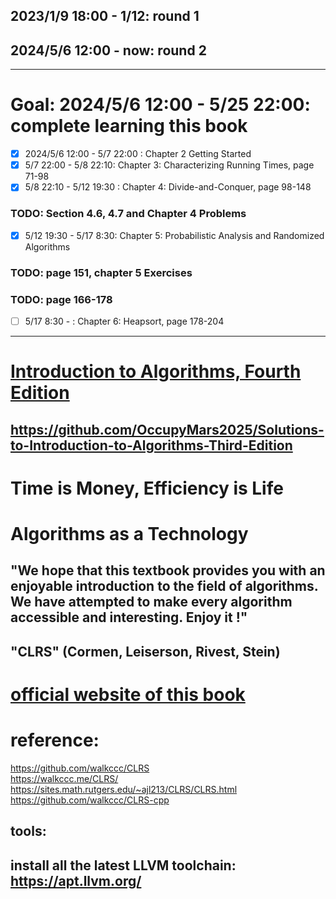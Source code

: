 ## 2023/1/9 18:00 - 1/12:  round 1
## 2024/5/6 12:00 - now: round 2

--- 

# Goal: 2024/5/6 12:00 - 5/25 22:00:  complete learning this book
- [x] 2024/5/6 12:00 - 5/7 22:00 : Chapter 2 Getting Started
- [x] 5/7 22:00 - 5/8 22:10: Chapter 3: Characterizing Running Times, page 71-98
- [x] 5/8 22:10 - 5/12 19:30 : Chapter 4: Divide-and-Conquer, page 98-148
### TODO: Section 4.6, 4.7 and Chapter 4 Problems
- [x] 5/12 19:30 - 5/17 8:30: Chapter 5: Probabilistic Analysis and Randomized Algorithms
### TODO: page 151, chapter 5 Exercises
### TODO: page 166-178
- [ ] 5/17 8:30 - : Chapter 6: Heapsort,  page 178-204
---


# [Introduction to Algorithms, Fourth Edition](https://dl.ebooksworld.ir/books/Introduction.to.Algorithms.4th.Leiserson.Stein.Rivest.Cormen.MIT.Press.9780262046305.EBooksWorld.ir.pdf)

## https://github.com/OccupyMars2025/Solutions-to-Introduction-to-Algorithms-Third-Edition

# Time is Money, Efficiency is Life
# Algorithms as a Technology
## "We hope that this textbook provides you with an enjoyable introduction to the field of algorithms. We have attempted to make every algorithm accessible and interesting. Enjoy it !"

## "CLRS" (Cormen, Leiserson, Rivest, Stein)
# [official website of this book](https://mitpress.mit.edu/9780262046305/introduction-to-algorithms/)
# reference:    
https://github.com/walkccc/CLRS  
https://walkccc.me/CLRS/   
https://sites.math.rutgers.edu/~ajl213/CLRS/CLRS.html   
https://github.com/walkccc/CLRS-cpp      

## tools: 
## install all the latest LLVM toolchain: https://apt.llvm.org/
